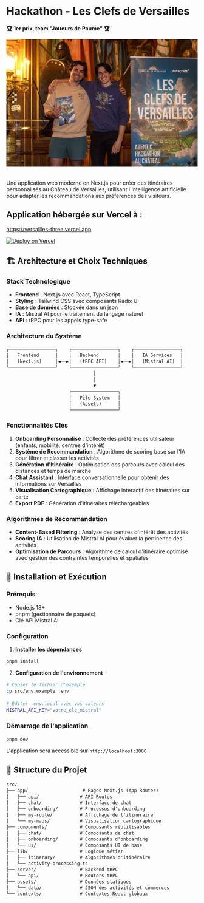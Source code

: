 # Hackathon - Les Clefs de Versailles 
**🏆 1er prix, team "Joueurs de Paume" 🏆**

![pic](readme\pic.webp)
<br></br>

Une application web moderne en Next.js pour créer des itinéraires personnalisés au Château de Versailles, utilisant l'intelligence artificielle pour adapter les recommandations aux préférences des visiteurs.

## Application hébergée sur Vercel à :
https://versailles-three.vercel.app


[![Deploy on Vercel](https://vercel.com/button)](https://vercel.com/import/project?template=https://github.com/BetoJava/versailles)



## 🏗️ Architecture et Choix Techniques

### Stack Technologique

- **Frontend** : Next.js avec React, TypeScript
- **Styling** : Tailwind CSS avec composants Radix UI
- **Base de données** : Stockée dans un json
- **IA** : Mistral AI pour le traitement du langage naturel
- **API** : tRPC pour les appels type-safe

### Architecture du Système

```
┌─────────────────┐    ┌─────────────────┐    ┌─────────────────┐
│   Frontend      │    │   Backend       │    │   IA Services   │
│   (Next.js)     │◄──►│   (tRPC API)    │◄──►│   (Mistral AI)  │
└─────────────────┘    └─────────────────┘    └─────────────────┘
                                │
                                │
                                ▼
                       ┌─────────────────┐
                       │   File System   │
                       │   (Assets)      │
                       └─────────────────┘
```

### Fonctionnalités Clés

1. **Onboarding Personnalisé** : Collecte des préférences utilisateur (enfants, mobilité, centres d'intérêt)
2. **Système de Recommandation** : Algorithme de scoring basé sur l'IA pour filtrer et classer les activités
3. **Génération d'Itinéraire** : Optimisation des parcours avec calcul des distances et temps de marche
4. **Chat Assistant** : Interface conversationnelle pour obtenir des informations sur Versailles
5. **Visualisation Cartographique** : Affichage interactif des itinéraires sur carte
6. **Export PDF** : Génération d'itinéraires téléchargeables

### Algorithmes de Recommandation

- **Content-Based Filtering** : Analyse des centres d'intérêt des activités
- **Scoring IA** : Utilisation de Mistral AI pour évaluer la pertinence des activités
- **Optimisation de Parcours** : Algorithme de calcul d'itinéraire optimisé avec gestion des contraintes temporelles et spatiales

## 🚀 Installation et Exécution

### Prérequis

- Node.js 18+ 
- pnpm (gestionnaire de paquets)
- Clé API Mistral AI

### Configuration


1. **Installer les dépendances**
```bash
pnpm install
```

2. **Configuration de l'environnement**
```bash
# Copier le fichier d'exemple
cp src/env.example .env

# Éditer .env.local avec vos valeurs
MISTRAL_API_KEY="votre_cle_mistral"
```


### Démarrage de l'application

```bash
pnpm dev
```

L'application sera accessible sur `http://localhost:3000`


## 📁 Structure du Projet

```
src/
├── app/                    # Pages Next.js (App Router)
│   ├── api/               # API Routes
│   ├── chat/              # Interface de chat
│   ├── onboarding/        # Processus d'onboarding
│   ├── my-route/          # Affichage de l'itinéraire
│   └── my-maps/           # Visualisation cartographique
├── components/            # Composants réutilisables
│   ├── chat/              # Composants de chat
│   ├── onboarding/        # Composants d'onboarding
│   └── ui/                # Composants UI de base
├── lib/                   # Logique métier
│   ├── itinerary/         # Algorithmes d'itinéraire
│   └── activity-processing.ts
├── server/                # Backend tRPC
│   └── api/               # Routers tRPC
├── assets/                # Données statiques
│   └── data/              # JSON des activités et commerces
└── contexts/              # Contextes React globaux
```
